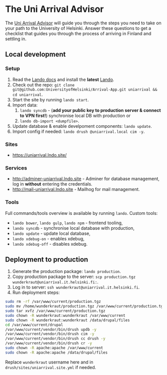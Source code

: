 # The Uni Arrival Advisor

The [Uni Arrival Advisor](https://uniarrival.helsinki.fi/) will guide you through the steps you need to take on your path to the University of Helsinki. Answer these questions to get a checklist that guides you through the process of arriving in Finland and settling in.

## Local development

### Setup

1. Read the [Lando docs](https://docs.lando.dev/) and install the **latest** [Lando](https://github.com/lando/lando/releases).
2. Check out the repo: `git clone git@github.com:UniversityofHelsinki/Arrival-App.git uniarrival && cd uniarrival`.
3. Start the site by running `lando start`.
4. Import data:
   1. `lando syncdb` - (**add your public key to production server & connect to VPN first!**) synchronise local DB with production or
   2. `lando db-import <dumpfile>`.
5. Update database & enable develpoment components: `lando update`.
6. Import config if needed: `lando drush @uniarrival.local cim -y`.

### Sites

- <https://uniarrival.lndo.site/>

### Services

- <http://adminer-uniarrival.lndo.site> - Adminer for database management, log in **without** entering the credentials.
- <http://mail-uniarrival.lndo.site> - Mailhog for mail management.

### Tools

Full commands/tools overview is available by running `lando`. Custom tools:

- `lando bower`, `lando gulp`, `lando npm` - frontend tooling,
- `lando syncdb` - synchronise local database with production,
- `lando update` - update local database,
- `lando xdebug-on` - enables xdebug,
- `lando xdebug-off` - disables xdebug.

## Deployment to production

1. Generate the production package: `lando production`.
2. Copy production package to the server: `scp production.tgz wunderkraut@uniarrival.it.helsinki.fi:`.
3. Log in to server: `ssh wunderkraut@uniarrival.it.helsinki.fi`.
4. Run deployment steps:

```sh
sudo rm -rf /var/www/current/production.tgz
sudo mv /home/wunderkraut/production.tgz /var/www/current/production.tgz
sudo tar xvfz /var/www/current/production.tgz
sudo chown -R wunderkraut:wunderkraut /var/www/current
sudo chown -R wunderkraut:wunderkraut /data/drupal/files
cd /var/www/current/drupal
/var/www/current/vendor/bin/drush updb -y
/var/www/current/vendor/bin/drush cim -y
/var/www/current/vendor/bin/drush cc drush -y
/var/www/current/vendor/bin/drush cr -y
sudo chown -R apache:apache /var/www/current
sudo chown -R apache:apache /data/drupal/files
```

Replace `wunderkraut` username here and in `drush/sites/uniarrival.site.yml` if needed.
